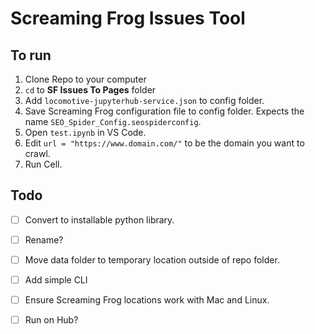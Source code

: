 # Screaming Frog Issues Tool

## To run
1. Clone Repo to your computer
2. `cd` to **SF Issues To Pages** folder
3. Add `locomotive-jupyterhub-service.json` to config folder.
4. Save Screaming Frog configuration file to config folder.  Expects the name `SEO_Spider_Config.seospiderconfig`.
5. Open `test.ipynb` in VS Code.
6. Edit `url = "https://www.domain.com/"` to be the domain you want to crawl.
7. Run Cell.

## Todo
- [ ] Convert to installable python library.
- [ ] Rename?
- [ ] Move data folder to temporary location outside of repo folder.
- [ ] Add simple CLI
- [ ] Ensure Screaming Frog locations work with Mac and Linux.
- [ ] Run on Hub?



